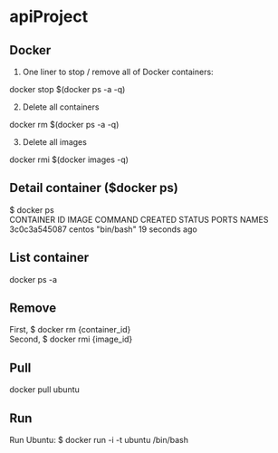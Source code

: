 # apiProject
## Docker
1. One liner to stop / remove all of Docker containers:

docker stop $(docker ps -a -q)

2. Delete all containers

docker rm $(docker ps -a -q)

3. Delete all images

docker rmi $(docker images -q)

## Detail container ($docker ps)
$ docker ps                     
CONTAINER ID        IMAGE               COMMAND             CREATED             STATUS              PORTS               NAMES
3c0c3a545087        centos              "bin/bash"          19 seconds ago

## List container
docker ps -a

## Remove
First, $ docker rm {container_id} </br>
Second, $ docker rmi {image_id}


## Pull
docker pull ubuntu

##  Run
Run Ubuntu: $ docker run -i -t ubuntu /bin/bash

